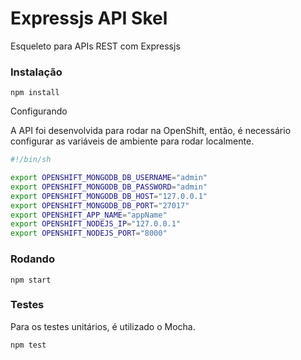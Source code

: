 # Expressjs API Skel

Esqueleto para APIs REST com Expressjs

### Instalação


```
npm install
```


Configurando

A API foi desenvolvida para rodar na OpenShift, então, é necessário configurar as variáveis de ambiente para rodar 
 localmente.
 

```bash
#!/bin/sh

export OPENSHIFT_MONGODB_DB_USERNAME="admin"
export OPENSHIFT_MONGODB_DB_PASSWORD="admin"
export OPENSHIFT_MONGODB_DB_HOST="127.0.0.1"
export OPENSHIFT_MONGODB_DB_PORT="27017"
export OPENSHIFT_APP_NAME="appName"
export OPENSHIFT_NODEJS_IP="127.0.0.1"
export OPENSHIFT_NODEJS_PORT="8000"

```


### Rodando

```
npm start
```


### Testes

Para os testes unitários, é utilizado o Mocha.


```
npm test
```
